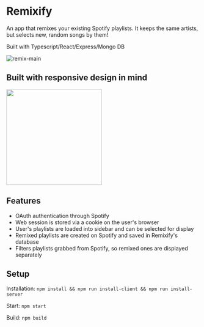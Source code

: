 # Remixify

An app that remixes your existing Spotify playlists. It keeps the same artists, but selects new, random songs by them!

Built with Typescript/React/Express/Mongo DB

![remix-main](https://user-images.githubusercontent.com/52515015/124209213-bd4c7000-daae-11eb-85ab-3553a2cf6de1.png)
## Built with responsive design in mind
<img src="https://user-images.githubusercontent.com/52515015/124208438-26cb7f00-daad-11eb-880a-93d7392bb524.png" width=250>

## Features
- OAuth authentication through Spotify
- Web session is stored via a cookie on the user's browser
- User's playlists are loaded into sidebar and can be selected for display
- Remixed playlists are created on Spotify and saved in Remixify's database
- Filters playlists grabbed from Spotify, so remixed ones are displayed separately

## Setup 

Installation:
`npm install && npm run install-client && npm run install-server`

Start:
`npm start`

Build:
`npm build`
